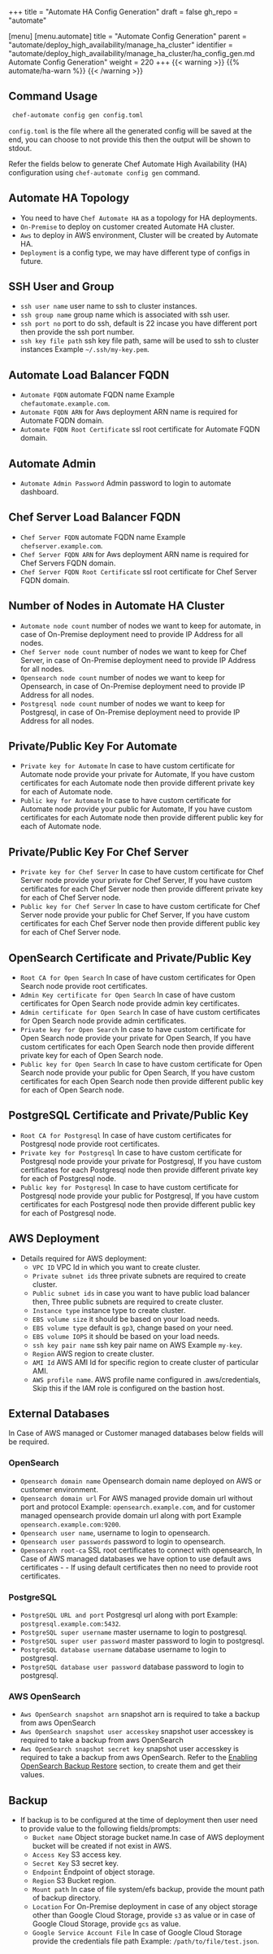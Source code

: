 +++
title = "Automate HA Config Generation"
draft = false
gh_repo = "automate"

[menu]
  [menu.automate]
    title = "Automate Config Generation"
    parent = "automate/deploy_high_availability/manage_ha_cluster"
    identifier = "automate/deploy_high_availability/manage_ha_cluster/ha_config_gen.md Automate Config Generation"
    weight = 220
+++
{{< warning >}}
 {{% automate/ha-warn %}}
{{< /warning >}}

## Command Usage

```bash
 chef-automate config gen config.toml
```

`config.toml` is the file where all the generated config will be saved at the end, you can choose to not provide this then the output will be shown to stdout.

Refer the fields below to generate Chef Automate High Availability (HA) configuration using `chef-automate config gen` command.

## Automate HA Topology

- You need to have `Chef Automate HA` as a topology for HA deployments.
- `On-Premise` to deploy on customer created Automate HA cluster.
- `Aws` to deploy in AWS environment, Cluster will be created by Automate HA.
- `Deployment` is a config type, we may have different type of configs in future.

## SSH User and Group

- `ssh user name` user name to ssh to cluster instances.
- `ssh group name` group name which is associated with ssh user.
- `ssh port no` port to do ssh, default is 22 incase you have different port then provide the ssh port number.
- `ssh key file path` ssh key file path, same will be used to ssh to cluster instances Example `~/.ssh/my-key.pem`.

## Automate Load Balancer FQDN

- `Automate FQDN` automate FQDN name Example `chefautomate.example.com`.
- `Automate FQDN ARN` for Aws deployment ARN name is required for Automate FQDN domain.
- `Automate FQDN Root Certificate` ssl root certificate for Automate FQDN domain.

## Automate Admin

- `Automate Admin Password` Admin password to login to automate dashboard.

## Chef Server Load Balancer FQDN

- `Chef Server FQDN` automate FQDN name Example `chefserver.example.com`.
- `Chef Server FQDN ARN` for Aws deployment ARN name is required for Chef Servers FQDN domain.
- `Chef Server FQDN Root Certificate` ssl root certificate for Chef Server FQDN domain.

## Number of Nodes in Automate HA Cluster

- `Automate node count` number of nodes we want to keep for automate, in case of On-Premise deployment need to provide IP Address for all nodes.
- `Chef Server node count` number of nodes we want to keep for Chef Server, in case of On-Premise deployment need to provide IP Address for all nodes.
- `Opensearch node count` number of nodes we want to keep for Opensearch, in case of On-Premise deployment need to provide IP Address for all nodes.
- `Postgresql node count` number of nodes we want to keep for Postgresql, in case of On-Premise deployment need to provide IP Address for all nodes.

## Private/Public Key For Automate

- `Private key for Automate` In case to have custom certificate for Automate node provide your private for Automate, If you have custom certificates for each Automate node then provide different private key for each of Automate node.
- `Public key for Automate` In case to have custom certificate for Automate node provide your public for Automate, If you have custom certificates for each Automate node then provide different public key for each of Automate node.

## Private/Public Key For Chef Server

- `Private key for Chef Server` In case to have custom certificate for Chef Server node provide your private for Chef Server, If you have custom certificates for each Chef Server node then provide different private key for each of Chef Server node.
- `Public key for Chef Server` In case to have custom certificate for Chef Server node provide your public for Chef Server, If you have custom certificates for each Chef Server node then provide different public key for each of Chef Server node.

## OpenSearch Certificate and Private/Public Key

- `Root CA for Open Search` In case of have custom certificates for Open Search node provide root certificates.
- `Admin Key certificate for Open Search` In case of have custom certificates for Open Search node provide admin key certificates.
- `Admin certificate for Open Search` In case of have custom certificates for Open Search node provide admin certificates.
- `Private key for Open Search` In case to have custom certificate for Open Search node provide your private for Open Search, If you have custom certificates for each Open Search node then provide different private key for each of Open Search node.
- `Public key for Open Search` In case to have custom certificate for Open Search node provide your public for Open Search, If you have custom certificates for each Open Search node then provide different public key for each of Open Search node.

## PostgreSQL Certificate and Private/Public Key

- `Root CA for Postgresql` In case of have custom certificates for Postgresql node provide root certificates.
- `Private key for Postgresql` In case to have custom certificate for Postgresql node provide your private for Postgresql, If you have custom certificates for each Postgresql node then provide different private key for each of Postgresql node.
- `Public key for Postgresql` In case to have custom certificate for Postgresql node provide your public for Postgresql, If you have custom certificates for each Postgresql node then provide different public key for each of Postgresql node.

## AWS Deployment

- Details required for AWS deployment:
  - `VPC ID` VPC Id in which you want to create cluster.
  - `Private subnet ids` three private subnets are required to create cluster.
  - `Public subnet ids` in case you want to have public load balancer then, Three public subnets are required to create cluster.
  - `Instance type` instance type to create cluster.
  - `EBS volume size` it should be based on your load needs.
  - `EBS volume type` default is `gp3`, change based on your need.
  - `EBS volume IOPS` it should be based  on your load needs.
  - `ssh key pair name` ssh key pair name on AWS Example `my-key`.
  - `Region` AWS region to create cluster.
  - `AMI Id` AWS AMI Id for specific region to create cluster of particular AMI.
  - `AWS profile name`. AWS profile name configured in .aws/credentials, Skip this if the IAM role is configured on the bastion host.

## External Databases

In Case of AWS managed or Customer managed databases below fields will be required.

### OpenSearch

- `Opensearch domain name` Opensearch domain name deployed on AWS or customer environment.
- `Opensearch domain url` For AWS managed provide domain url without port and protocol Example: `opensearch.example.com`, and for customer managed opensearch provide domain url along with port Example `opensearch.example.com:9200`.
- `Opensearch user name`, username to login to opensearch.
- `Opensearch user passwords` password to login to opensearch.
- `Opensearch root-ca` SSL root certificates to connect with opensearch, In Case of AWS managed databases we have option to use default aws certificates - - If using default certificates then no need to provide root certificates.

### PostgreSQL

- `PostgreSQL URL and port` Postgresql url along with port Example: `postgresql.example.com:5432`.
- `PostgreSQL super username` master username to login to postgresql.
- `PostgreSQL super user password` master password to login to postgresql.
- `PostgreSQL database username` database username to login to postgresql.
- `PostgreSQL database user password` database password to login to postgresql.

### AWS OpenSearch

- `Aws OpenSearch snapshot arn` snapshot arn is required to take a backup from aws OpenSearch
- `Aws OpenSearch snapshot user accesskey` snapshot user accesskey is required to take a backup from aws OpenSearch
- `Aws OpenSearch snapshot secret key` snapshot user accesskey is required to take a backup from aws OpenSearch. Refer to the [Enabling OpenSearch Backup Restore](/automate/managed_services/#enabling-opensearch-backup-restore) section, to create them and get their values.

## Backup

- If backup is to be configured at the time of deployment then user need to provide value to the following fields/prompts:
  - `Bucket name` Object storage bucket name.In case of AWS deployment bucket will be created if not exist in AWS.
  - `Access Key` S3 access key.
  - `Secret Key` S3 secret key.
  - `Endpoint` Endpoint of object storage.
  - `Region` S3 Bucket region.
  - `Mount path` In case of file system/efs backup, provide the mount path of backup directory.
  - `Location` For On-Premise deployment in case of any object storage other than Google Cloud Storage, provide `s3` as value or in case of Google Cloud Storage, provide `gcs` as value.
  - `Google Service Account File` In case of Google Cloud Storage provide the credentials file path Example: `/path/to/file/test.json`.
